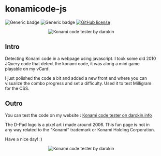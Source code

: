 # konamicode-js

![Generic badge](https://img.shields.io/badge/Useless-YES-cyan.svg)
![Generic badge](https://img.shields.io/badge/Build%20with-%20❤%20-red.svg)
[![GitHub license](https://img.shields.io/github/license/darokin/konamicode-js.svg)](https://github.com/darokin/konamicode-js/blob/main/LICENSE)

<p align="center">
<img src="http://darokin.info/github/imgs/konamicode-js_01.png" alt="Konami code tester by darokin"/>
</p>

## Intro
Detecting Konami code in a webpage using javascript.
I took some old 2010 JQuery code that detect the konami code, it was along a mini game playable on my vCard.

I just polished the code a bit and added a new front end where you can visualize the combo progress and set a difficulty.
Used it to test Milligram for the CSS.

## Outro
You can test the code on my website : [Konami code tester on darokin.info](http://darokin.info/github/konamicode-js/)

The D-Pad logo is a pixel art i made around 2006. This fun page is not in any way related to the "Konami" trademark or Konami Holding Corporation.

Have a nice day! :)

<p align="center">
<img src="http://darokin.info/github/imgs/konamicode-js_04.png" alt="Konami code tester by darokin"/>
</p>

